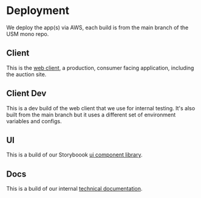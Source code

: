# Deployment

We deploy the app(s) via AWS, each build is from the main branch of the USM mono repo.

## Client

This is the [web client](../Applications/web.md), a production, consumer facing application, including the auction site.

## Client Dev

This is a dev build of the web client that we use for internal testing. It's also built from the main branch but it uses a different set of environment variables and configs.

## UI

This is a build of our Storyboook [ui component library](../Libraries/ui.md).

## Docs

This is a build of our internal [technical documentation](../Applications/docs.md).
